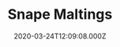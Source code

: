---
date: 2020-03-24T12:09:08.000Z
title: Snape Maltings
latitude: 52.16414818969272
longitude: 1.4971502918102015
category: checkin
---